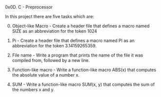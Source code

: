 0x0D. C - Preprocessor

In this project there are five tasks which are:

0. Object-like Macro - Create a header file that defines a macro named SIZE as an abbreviation for the token 1024

1. Pi - Create a header file that defines a macro named PI as an abbreviation for the token 3.14159265359.

2. File name - Write a program that prints the name of the file it was compiled from, followed by a new line.

3. Function-like macro - Write a function-like macro ABS(x) that computes the absolute value of a number x.

4. SUM - Write a function-like macro SUM(x, y) that computes the sum of the numbers x and y.
